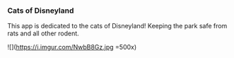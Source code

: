 ### Cats of Disneyland 

This app is dedicated to the cats of Disneyland! Keeping the park 
safe from rats and all other rodent. 

![](https://i.imgur.com/NwbB8Gz.jpg =500x)
